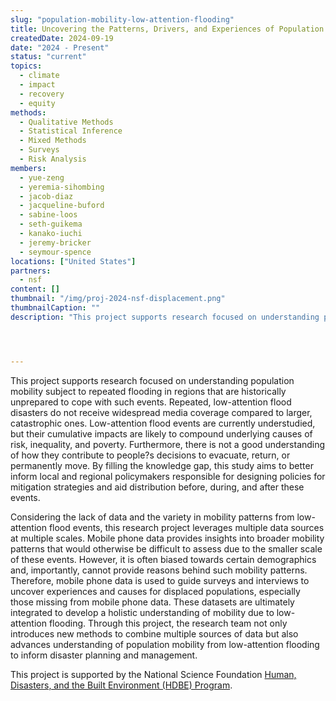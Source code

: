 ```yaml
---
slug: "population-mobility-low-attention-flooding"
title: Uncovering the Patterns, Drivers, and Experiences of Population Mobility Due to Low-Attention Flooding
createdDate: 2024-09-19
date: "2024 - Present"
status: "current"
topics:
  - climate
  - impact
  - recovery
  - equity
methods:
  - Qualitative Methods
  - Statistical Inference
  - Mixed Methods
  - Surveys
  - Risk Analysis
members:
  - yue-zeng
  - yeremia-sihombing
  - jacob-diaz
  - jacqueline-buford
  - sabine-loos
  - seth-guikema
  - kanako-iuchi
  - jeremy-bricker
  - seymour-spence
locations: ["United States"]
partners: 
  - nsf
content: []
thumbnail: "/img/proj-2024-nsf-displacement.png" 
thumbnailCaption: ""
description: "This project supports research focused on understanding population mobility subject to repeated flooding in regions that are historically unprepared to cope with such events. Repeated, low-attention flood disasters do not receive widespread media coverage compared to larger, catastrophic ones. Low-attention flood events are currently understudied, but their cumulative impacts are likely to compound underlying causes of risk, inequality, and poverty. Furthermore, there is not a good understanding of how they contribute to people's decisions to evacuate, return, or permanently move. By filling the knowledge gap, this study aims to better inform local and regional policymakers responsible for designing policies for mitigation strategies and aid distribution before, during, and after these events."




---
```


<!-- EXAMPLE TEXT BELOW, FEEL FREE TO CHANGE -->

This project supports research focused on understanding population mobility subject to repeated flooding in regions that are historically unprepared to cope with such events. Repeated, low-attention flood disasters do not receive widespread media coverage compared to larger, catastrophic ones. Low-attention flood events are currently understudied, but their cumulative impacts are likely to compound underlying causes of risk, inequality, and poverty. Furthermore, there is not a good understanding of how they contribute to people?s decisions to evacuate, return, or permanently move. By filling the knowledge gap, this study aims to better inform local and regional policymakers responsible for designing policies for mitigation strategies and aid distribution before, during, and after these events.

Considering the lack of data and the variety in mobility patterns from low-attention flood events, this research project leverages multiple data sources at multiple scales. Mobile phone data provides insights into broader mobility patterns that would otherwise be difficult to assess due to the smaller scale of these events. However, it is often biased towards certain demographics and, importantly, cannot provide reasons behind such mobility patterns. Therefore, mobile phone data is used to guide surveys and interviews to uncover experiences and causes for displaced populations, especially those missing from mobile phone data. These datasets are ultimately integrated to develop a holistic understanding of mobility due to low-attention flooding. Through this project, the research team not only introduces new methods to combine multiple sources of data but also advances understanding of population mobility from low-attention flooding to inform disaster planning and management.

This project is supported by the National Science Foundation [Human, Disasters, and the Built Environment (HDBE) Program](https://new.nsf.gov/funding/opportunities/hdbe-humans-disasters-built-environment).